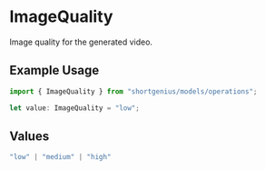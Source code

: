 # ImageQuality

Image quality for the generated video.

## Example Usage

```typescript
import { ImageQuality } from "shortgenius/models/operations";

let value: ImageQuality = "low";
```

## Values

```typescript
"low" | "medium" | "high"
```